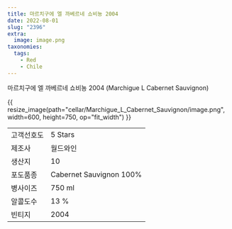```yaml
---
title: 마르치구에 엘 까베르네 쇼비뇽 2004
date: 2022-08-01
slug: "2396"
extra:
  image: image.png
taxonomies:
  tags:
    - Red
    - Chile
---
```


마르치구에 엘 까베르네 쇼비뇽 2004 (Marchigue L Cabernet Sauvignon)

<!-- more -->

{{ resize_image(path="cellar/Marchigue_L_Cabernet_Sauvignon/image.png", width=600, height=750, op="fit_width") }}

|           |                                                    |  
| --------- | -------------------------------------------------- |
| 고객선호도   |  5 Stars |
| 제조사   |   월드와인 |
| 생산지   |   10 |
| 포도품종  |   Cabernet Sauvignon 100% |
| 병사이즈  |   750 ml |
| 알콜도수  |   13 % |
| 빈티지   |   2004 |